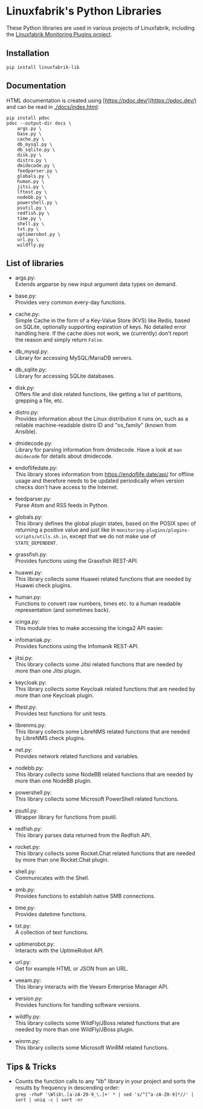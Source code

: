 # Linuxfabrik's Python Libraries

These Python libraries are used in various projects of Linuxfabrik, including the [Linuxfabrik Monitoring Plugins project](https://github.com/Linuxfabrik/monitoring-plugins).


## Installation

`pip install linuxfabrik-lib`


## Documentation

HTML documentation is created using [https://pdoc.dev/](https://pdoc.dev/) and can be read in [./docs/index.html](./docs/index.html):

```
pip install pdoc
pdoc --output-dir docs \
    args.py \
    base.py \
    cache.py \
    db_mysql.py \
    db_sqlite.py \
    disk.py \
    distro.py \
    dmidecode.py \
    feedparser.py \
    globals.py \
    human.py \
    jitsi.py \
    lftest.py \
    nodebb.py \
    powershell.py \
    psutil.py \
    redfish.py \
    time.py \
    shell.py \
    txt.py \
    uptimerobot.py \
    url.py \
    wildfly.py
```


## List of libraries

* args.py:  
Extends argparse by new input argument data types on demand.

* base.py:  
Provides very common every-day functions.

* cache.py:  
Simple Cache in the form of a Key-Value Store (KVS) like Redis, based on SQLite, optionally supporting expiration of keys. No detailed error handling here. If the cache does not work, we (currently) don't report the reason and simply return `False`.

* db_mysql.py:  
Library for accessing MySQL/MariaDB servers.

* db_sqlite.py:  
Library for accessing SQLite databases.

* disk.py:  
Offers file and disk related functions, like getting a list of partitions, grepping a file, etc.

* distro.py:  
Provides information about the Linux distribution it runs on, such as a reliable machine-readable distro ID and "os_family" (known from Ansible).

* dmidecode.py:  
Library for parsing information from dmidecode. Have a look at `man dmidecode` for details about dmidecode.

* endoflifedate.py:  
This library stores information from https://endoflife.date/api/ for offline usage and therefore needs to be updated periodically when version checks don't have access to the Internet.

* feedparser.py:  
Parse Atom and RSS feeds in Python.

* globals.py:  
This library defines the global plugin states, based on the POSIX spec of returning a positive value and just like in `monitoring-plugins/plugins-scripts/utils.sh.in`, except that we do not make use of `STATE_DEPENDENT`.

* grassfish.py:  
Provides functions using the Grassfish REST-API.

* huawei.py:  
This library collects some Huawei related functions that are needed by Huawei check plugins.

* human.py:  
Functions to convert raw numbers, times etc. to a human readable representation (and sometimes back).

* icinga.py:  
This module tries to make accessing the Icinga2 API easier.

* infomaniak.py:  
Provides functions using the Infomanik REST-API.

* jitsi.py:  
This library collects some Jitsi related functions that are needed by more than one Jitsi plugin.

* keycloak.py:  
This library collects some Keycloak related functions that are needed by more than one Keycloak plugin.

* lftest.py:  
Provides test functions for unit tests.

* librenms.py:  
This library collects some LibreNMS related functions that are needed by LibreNMS check plugins.

* net.py:  
Provides network related functions and variables.

* nodebb.py:  
This library collects some NodeBB related functions that are needed by more than one NodeBB plugin.

* powershell.py:  
This library collects some Microsoft PowerShell related functions.

* psutil.py:  
Wrapper library for functions from psutil.

* redfish.py:  
This library parses data returned from the Redfish API.

* rocket.py:  
This library collects some Rocket.Chat related functions that are needed by more than one Rocket.Chat plugin.

* shell.py:  
Communicates with the Shell.

* smb.py:  
Provides functions to establish native SMB connections.

* time.py:  
Provides datetime functions.

* txt.py:  
A collection of text functions.

* uptimerobot.py:  
Interacts with the UptimeRobot API.

* url.py:  
Get for example HTML or JSON from an URL.

* veeam.py:  
This library interacts with the Veeam Enterprise Manager API.

* version.py:  
Provides functions for handling software versions.

* wildfly.py:  
This library collects some WildFly/JBoss related functions that are needed by more than one WildFly/JBoss plugin.

* winrm.py:  
This library collects some Microsoft WinRM related functions.


## Tips & Tricks

* Counts the function calls to any "lib" library in your project and sorts the results by frequency in descending order:  
  `grep -rhoP '\Wlib\.[a-zA-Z0-9_\.]+' * | sed 's/^[^a-zA-Z0-9]*//' | sort | uniq -c | sort -nr`
